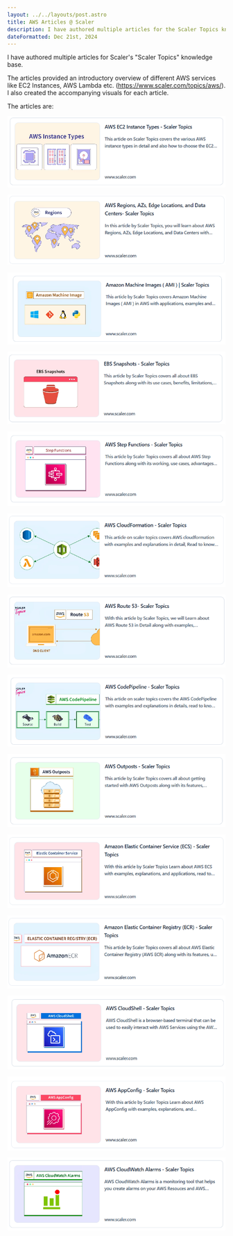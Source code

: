 ```yaml
---
layout: ../../layouts/post.astro
title: AWS Articles @ Scaler
description: I have authored multiple articles for the Scaler Topics knowledge base. The articles provided an introductory overview...
dateFormatted: Dec 21st, 2024
---
```


I have authored multiple articles for Scaler's "Scaler Topics" knowledge base.

The articles provided an introductory overview of different AWS services like EC2 Instances, AWS Lambda etc. (https://www.scaler.com/topics/aws/). I also created the accompanying visuals for each article.

The articles are:

[![](../../../public/assets/images/post/aws-articles/1.png)](https://www.scaler.com/topics/aws/aws-instance-types)

[![](../../../public/assets/images/post/aws-articles/2.png)](https://www.scaler.com/topics/aws/aws-regions/)

[![](../../../public/assets/images/post/aws-articles/3.png)](https://www.scaler.com/topics/aws/amazon-machine-image/)

[![](../../../public/assets/images/post/aws-articles/4.png)](https://www.scaler.com/topics/aws/ebs-snapshots/)

[![](../../../public/assets/images/post/aws-articles/5.png)](https://www.scaler.com/topics/aws/aws-step-functions/)

[![](../../../public/assets/images/post/aws-articles/6.png)](https://www.scaler.com/topics/aws/aws-cloudformation/)

[![](../../../public/assets/images/post/aws-articles/7.png)](https://www.scaler.com/topics/aws/route-53/)

[![](../../../public/assets/images/post/aws-articles/8.png)](https://www.scaler.com/topics/aws/aws-codepipeline/)

[![](../../../public/assets/images/post/aws-articles/9.png)](https://www.scaler.com/topics/aws/aws-outposts/)

[![](../../../public/assets/images/post/aws-articles/10.png)](https://www.scaler.com/topics/aws/aws-ecs/)

[![](../../../public/assets/images/post/aws-articles/11.png)](https://www.scaler.com/topics/aws/aws-ecr/)

[![](../../../public/assets/images/post/aws-articles/12.png)](https://www.scaler.com/topics/aws/aws-cloudshell/)

[![](../../../public/assets/images/post/aws-articles/14.png)](https://www.scaler.com/topics/aws/aws-appconfig/)

[![](../../../public/assets/images/post/aws-articles/15.png)](https://www.scaler.com/topics/aws/cloudwatch-alarms/)